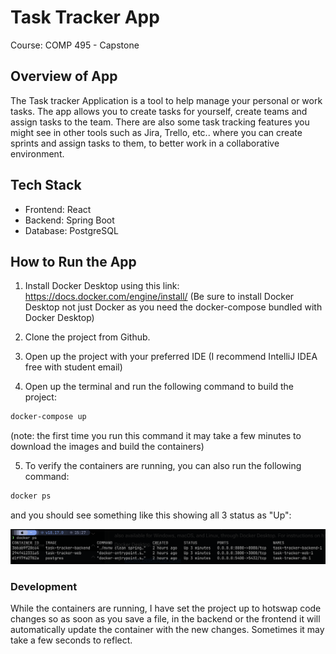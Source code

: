 # Task Tracker App
Course: COMP 495 - Capstone

## Overview of App
The Task tracker Application is a tool to help manage your personal or work tasks. The app allows you to create tasks for yourself, create teams and assign tasks to the team. There are also some task tracking features you might see in other tools such as Jira, Trello, etc.. where you can create sprints and assign tasks to them, to better work in a collaborative environment.

## Tech Stack
- Frontend: React
- Backend: Spring Boot
- Database: PostgreSQL

## How to Run the App
1. Install Docker Desktop using this link: https://docs.docker.com/engine/install/
(Be sure to install Docker Desktop not just Docker as you need the docker-compose bundled with Docker Desktop)

2. Clone the project from Github.

3. Open up the project with your preferred IDE (I recommend IntelliJ IDEA free with student email)

4. Open up the terminal and run the following command to build the project: 

```bash
docker-compose up
```

(note: the first time you run this command it may take a few minutes to download the images and build the containers)

5. To verify the containers are running, you can also run the following command:

```bash
docker ps
```
and you should see something like this showing all 3 status as "Up":

![success](image.png)


### Development

While the containers are running, I have set the project up to hotswap code changes so as soon as you save a file, in the backend or the frontend it will automatically update the container with the new changes. Sometimes it may take a few seconds to reflect.

<!-- # This is my main header

## This is a subheader

This is a paragraph of text.

- This is a bullet point

1. This is a numbered list

## This is another subheader

This is another paragraph of text.

### This is a subsubheader

This is a paragraph of text under a subsubheader.

```Java
public class HelloWorld {
    public static void main(String[] args) {
        System.out.println("Hello, World!");
    }
}
``` -->

